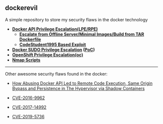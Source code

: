 ## dockerevil

A simple repository to store my security flaws in the docker technology

* **[Docker API Privilege Escalation(LPE/RPE)](https://github.com/pyperanger/dockerevil/blob/master/docker-api.md)**
  * **[Escalate from Offline Server/Minimal Images/Build from TAR Dockerfile](https://github.com/pyperanger/dockerevil/blob/master/privbuildtar.md)**
  * **[CodeStudent1995 Based Exploit](https://github.com/CodeStudent1995/DOCKEREVIL)**
* **[Docker SUDO Privilege Escalation](https://github.com/pyperanger/dockerevil/blob/master/sudo-priv.md) ([PoC](https://github.com/pyperanger/dockerevil/blob/master/sud0-priv.sh))**
* **[OpenShift Privilege Escalation(oc)](https://github.com/pyperanger/dockerevil/blob/master/openshift-priv.json)**
* **[Nmap Scripts](https://github.com/pyperanger/dockerevil/blob/master/http-docker-rapi.nse)**


***
Other awesome security flaws found in the docker:

* [How Abusing Docker API Led to Remote Code Execution, Same Origin Bypass and Persistence in The Hypervisor via Shadow Containers](https://www.blackhat.com/docs/us-17/thursday/us-17-Cherny-Well-That-Escalated-Quickly-How-Abusing-The-Docker-API-Led-To-Remote-Code-Execution-Same-Origin-Bypass-And-Persistence_wp.pdf)

* [CVE-2016-9962](http://seclists.org/oss-sec/2017/q1/54)

* [CVE-2017-14992](https://github.com/moby/moby/issues/35075)

* [CVE-2019-5736](https://github.com/feexd/pocs/tree/master/CVE-2019-5736)
